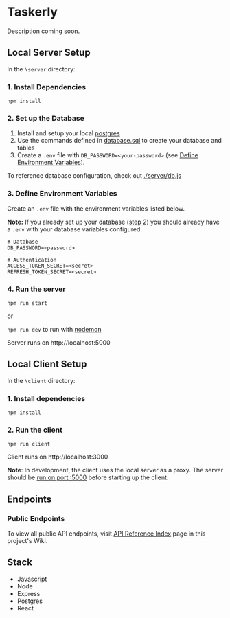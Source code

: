 # Taskerly
Description coming soon.

## Local Server Setup
In the `\server` directory:

### 1. Install Dependencies
```npm install```

### 2. Set up the Database
1. Install and setup your local [postgres](https://www.postgresql.org/)
2. Use the commands defined in [database.sql](./server/database.sql) to create your database and tables
3. Create a `.env` file with `DB_PASSWORD=<your-password>` (see [Define Environment Variables](#3-define-environment-variables)).

To reference database configuration, check out [./server/db.js](./server/db.js) 

### 3. Define Environment Variables
Create an `.env` file with the environment variables listed below.

**Note:** If you already set up your database ([step 2](#2-set-up-the-database)) you should already have a `.env` with your database variables configured.

```
# Database
DB_PASSWORD=<password>

# Authentication
ACCESS_TOKEN_SECRET=<secret>
REFRESH_TOKEN_SECRET=<secret>
```

### 4. Run the server
```npm run start```

or

```npm run dev``` to run with [nodemon](https://www.npmjs.com/package/nodemon)


Server runs on http://localhost:5000

## Local Client Setup
In the `\client` directory:

### 1. Install dependencies
```npm install```

### 2. Run the client
```npm run client```

Client runs on http://localhost:3000

**Note**: In development, the client uses the local server as a proxy. The server should be [run on port :5000](https://github.com/dianajohnson13/example-apis#4-run-the-server) before starting up the client.

## Endpoints
### Public Endpoints
To view all public API endpoints, visit [API Reference Index](https://github.com/dianajohnson13/example-apis/wiki/API-Reference-Index) page in this project's Wiki.


## Stack
- Javascript
- Node
- Express
- Postgres
- React
